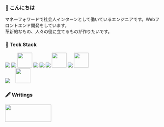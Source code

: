 ### 👋 こんにちは
<p>マネーフォワードで社会人インターンとして働いているエンジニアです。Webフロントエンド開発をしています。
  <br>革新的なもの、人々の役に立てるものが作りたいです。
</p>

### 🧰 Teck Stack
<div>
  <img src="https://img.icons8.com/color/48/000000/html-5--v1.png"/>
  <img src="https://img.icons8.com/color/48/000000/css3.png"/> 
  <img src="https://user-images.githubusercontent.com/74745265/153753055-95d4459f-b4ea-4d44-a2de-e5bad61dcaa9.svg" width="48px" height="48px">
  <img src="https://img.icons8.com/color/48/000000/javascript--v1.png"/>
  <img src="https://img.icons8.com/color/48/000000/typescript.png"/>
  <img src="https://img.icons8.com/office/48/000000/react.png"/>
  <img src="https://user-images.githubusercontent.com/74745265/153752813-093400b7-d96c-4902-a02a-364cf5e1c231.svg" width="48px" height="48px">
  <img src="https://img.icons8.com/color/48/000000/redux.png"/>
  <img src="https://user-images.githubusercontent.com/74745265/153752615-111d049c-913c-431a-af21-75a523499443.svg" width="48px" height="48px">
</div>
<div>
  <img src="https://img.icons8.com/external-tal-revivo-shadow-tal-revivo/48/000000/external-ruby-a-dynamic-open-source-programming-language-logo-shadow-tal-revivo.png"/>　
  <img src="https://user-images.githubusercontent.com/74745265/153753298-ce3e6ef9-d1bb-4066-8239-4ebb150b5d34.png" width="48px" height="48px">
</div>

### 🖋 Writings
<a href="https://qiita.com/wozitto" target="_blank" rel="noopener noreferrer">
  <img src="https://user-images.githubusercontent.com/74745265/153753636-2c499bf0-72f5-4111-856b-c394327a45d1.png" width="150px" height="56px">
</a>
